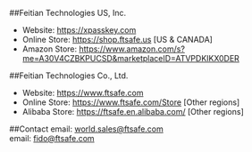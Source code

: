 

##Feitian Technologies US, Inc.  
- Website: https://xpasskey.com  
- Online Store: https://shop.ftsafe.us [US & CANADA]  
- Amazon Store: https://www.amazon.com/s?me=A30V4CZBKPUCSD&marketplaceID=ATVPDKIKX0DER

##Feitian Technologies Co., Ltd.  
- Website: https://www.ftsafe.com  
- Online Store: https://www.ftsafe.com/Store [Other regions]
- Alibaba Store: https://ftsafe.en.alibaba.com/ [Other regions]


##Contact
email: world.sales@ftsafe.com  
email: fido@ftsafe.com
